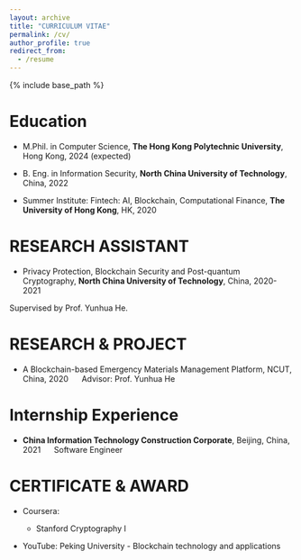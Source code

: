 ```yaml
---
layout: archive
title: "CURRICULUM VITAE"
permalink: /cv/
author_profile: true
redirect_from:
  - /resume
---
```


{% include base_path %}

Education
======
* M.Phil. in Computer Science, **The Hong Kong Polytechnic University**, Hong Kong, 2024 (expected)

* B. Eng. in Information Security, **North China University of Technology**, China, 2022

* Summer Institute: Fintech: AI, Blockchain, Computational Finance, **The University of Hong Kong**, HK, 2020

RESEARCH ASSISTANT
======
* Privacy Protection, Blockchain Security and Post-quantum Cryptography, **North China University of Technology**, China, 2020-2021

Supervised by Prof. Yunhua He.


RESEARCH & PROJECT
======
* A Blockchain-based Emergency Materials Management Platform, NCUT, China, 2020
  &nbsp;&nbsp;&nbsp;&nbsp;&nbsp;Advisor: Prof. Yunhua He

Internship Experience
======
* **China Information Technology Construction Corporate**, Beijing, China, 2021
  &nbsp;&nbsp;&nbsp;&nbsp;&nbsp;Software Engineer
  
CERTIFICATE & AWARD
======
* Coursera:
   * Stanford Cryptography I  

* YouTube: Peking University - Blockchain technology and applications

